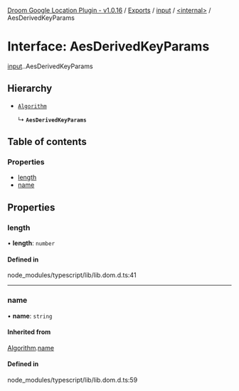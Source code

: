 [Droom Google Location Plugin - v1.0.16](../README.md) / [Exports](../modules.md) / [input](../modules/input.md) / [<internal\>](../modules/input._internal_.md) / AesDerivedKeyParams

# Interface: AesDerivedKeyParams

[input](../modules/input.md).[<internal>](../modules/input._internal_.md).AesDerivedKeyParams

## Hierarchy

- [`Algorithm`](input._internal_.Algorithm.md)

  ↳ **`AesDerivedKeyParams`**

## Table of contents

### Properties

- [length](input._internal_.AesDerivedKeyParams.md#length)
- [name](input._internal_.AesDerivedKeyParams.md#name)

## Properties

### length

• **length**: `number`

#### Defined in

node_modules/typescript/lib/lib.dom.d.ts:41

___

### name

• **name**: `string`

#### Inherited from

[Algorithm](input._internal_.Algorithm.md).[name](input._internal_.Algorithm.md#name)

#### Defined in

node_modules/typescript/lib/lib.dom.d.ts:59
